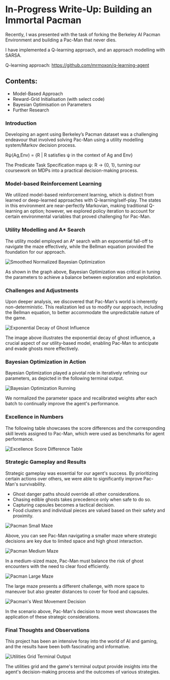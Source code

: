 
# In-Progress Write-Up: Building an Immortal Pacman

Recently, I was presented with the task of forking the Berkeley AI Pacman Environment and building a Pac-Man that never dies. 

I have implemented a Q-learning approach, and an approach modelling with SARSA. 

Q-learning approach: https://github.com/mrmoxon/q-learning-agent 

## Contents:

- Model-Based Approach
- Reward-Grid Initialisation (with select code)
- Bayesian Optimisation on Parameters
- Further Research

### Introduction

Developing an agent using Berkeley’s Pacman dataset was a challenging endeavour that involved solving Pac-Man using a utility modelling system/Markov decision process.

Rψ​(Ag,Env) = {R | R satisfies ψ in the context of Ag and Env}

The Predicate Task Specification maps ψ: R → {0, 1}, turning our coursework on MDPs into a practical decision-making process.

### Model-based Reinforcement Learning

We utilized model-based reinforcement learning, which is distinct from learned or deep-learned approaches with Q-learning/self-play. The states in this environment are near-perfectly Markovian, making traditional Q-learning an option; however, we explored policy iteration to account for certain environmental variables that proved challenging for Pac-Man.

### Utility Modelling and A* Search

The utility model employed an A* search with an exponential fall-off to navigate the maze effectively, while the Bellman equation provided the foundation for our approach. 

![Smoothed Normalized Bayesian Optimization](images/Smoothed_Normalised_BO.jpg)

As shown in the graph above, Bayesian Optimization was critical in tuning the parameters to achieve a balance between exploration and exploitation.

### Challenges and Adjustments

Upon deeper analysis, we discovered that Pac-Man's world is inherently non-deterministic. This realization led us to modify our approach, including the Bellman equation, to better accommodate the unpredictable nature of the game.

![Exponential Decay of Ghost Influence](images/Ghost_Influence.jpg)

The image above illustrates the exponential decay of ghost influence, a crucial aspect of our utility-based model, enabling Pac-Man to anticipate and evade ghosts more effectively.

### Bayesian Optimization in Action

Bayesian Optimization played a pivotal role in iteratively refining our parameters, as depicted in the following terminal output.

![Bayesian Optimization Running](images/BO_running.jpg)

We normalized the parameter space and recalibrated weights after each batch to continually improve the agent's performance.

### Excellence in Numbers

The following table showcases the score differences and the corresponding skill levels assigned to Pac-Man, which were used as benchmarks for agent performance.

![Excellence Score Difference Table](images/Excellence.jpg)

### Strategic Gameplay and Results

Strategic gameplay was essential for our agent's success. By prioritizing certain actions over others, we were able to significantly improve Pac-Man's survivability.

- Ghost danger paths should override all other considerations.
- Chasing edible ghosts takes precedence only when safe to do so.
- Capturing capsules becomes a tactical decision.
- Food clusters and individual pieces are valued based on their safety and proximity.

![Pacman Small Maze](images/Pacman_Small.jpg)

Above, you can see Pac-Man navigating a smaller maze where strategic decisions are key due to limited space and high ghost interaction.

![Pacman Medium Maze](images/Pacman_Med.jpg)

In a medium-sized maze, Pac-Man must balance the risk of ghost encounters with the need to clear food efficiently.

![Pacman Large Maze](images/Pacman_Large.jpg)

The large maze presents a different challenge, with more space to maneuver but also greater distances to cover for food and capsules.

![Pacman's West Movement Decision](images/West.jpg)

In the scenario above, Pac-Man's decision to move west showcases the application of these strategic considerations.

### Final Thoughts and Observations

This project has been an intensive foray into the world of AI and gaming, and the results have been both fascinating and informative.

![Utilities Grid Terminal Output](images/Terminal_Output.jpg)

The utilities grid and the game's terminal output provide insights into the agent's decision-making process and the outcomes of various strategies.
